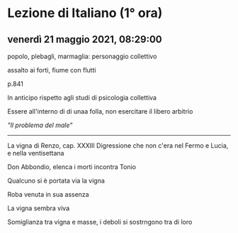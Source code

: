 # Lezione di Italiano (1° ora)

## venerdì 21 maggio 2021, 08:29:00



popolo, plebagli, marmaglia: personaggio collettivo

assalto ai forti, fiume con flutti

p.841

In anticipo rispetto agli studi di psicologia collettiva

Essere all'interno di di unaa folla, non esercitare il libero arbitrio


*"Il problema del male"*



---


La vigna di Renzo, cap. XXXIII
Digressione che non c'era nel Fermo e Lucia, e nella ventisettana 

Don Abbondio, elenca i morti
incontra Tonio

Qualcuno si è portata via la vigna

Roba venuta in sua assenza


La vigna sembra viva

Somiglianza tra vigna e masse, i deboli si sostrngono tra di loro


<!--stackedit_data:
eyJoaXN0b3J5IjpbLTE4NTEyMDA4ODIsLTQ1NDEwMDE5Ml19
-->